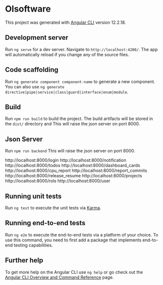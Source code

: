 # Olsoftware

This project was generated with [Angular CLI](https://github.com/angular/angular-cli) version 12.2.18.

## Development server

Run `ng serve` for a dev server. Navigate to `http://localhost:4200/`. The app will automatically reload if you change any of the source files.

## Code scaffolding

Run `ng generate component component-name` to generate a new component. You can also use `ng generate directive|pipe|service|class|guard|interface|enum|module`.

## Build

Run `npm run build` to build the project. The build artifacts will be stored in the `dist/` directory and This will raise the json server on port 8000.

## Json Server

Run `npm run backend` This will raise the json server on port 8000.

http://localhost:8000/login
http://localhost:8000/notification
http://localhost:8000/todos
http://localhost:8000/dashboard_cards
http://localhost:8000/cpu_report
http://localhost:8000/report_commits
http://localhost:8000/release_resume
http://localhost:8000/projects
http://localhost:8000/rols
http://localhost:8000/user

## Running unit tests

Run `ng test` to execute the unit tests via [Karma](https://karma-runner.github.io).

## Running end-to-end tests

Run `ng e2e` to execute the end-to-end tests via a platform of your choice. To use this command, you need to first add a package that implements end-to-end testing capabilities.

## Further help

To get more help on the Angular CLI use `ng help` or go check out the [Angular CLI Overview and Command Reference](https://angular.io/cli) page.
